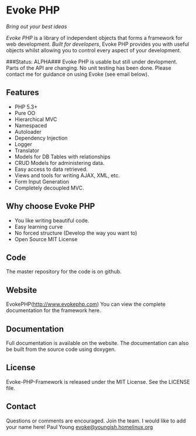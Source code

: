 # Evoke PHP

_Bring out your best ideas_

_Evoke PHP_ is a library of independent objects that forms a framework for web development.  _Built for developers_, Evoke PHP provides you with useful objects whilst allowing you to control every aspect of your development.

###Status: ALPHA###
Evoke PHP is usable but still under devlopment.
Parts of the API are changing.
No unit testing has been done.
Please contact me for guidance on using Evoke (see email below).

## Features
* PHP 5.3+
* Pure OO
* Hierarchical MVC
* Namespaced
* Autoloader
* Dependency Injection
* Logger
* Translator
* Models for DB Tables with relationships
* CRUD Models for administering data.
* Easy access to data retrieved.
* Views and tools for writing AJAX, XML, etc.
* Form Input Generation
* Completely decoupled MVC.

## Why choose Evoke PHP
* You like writing beautiful code.
* Easy learning curve
* No forced structure (Develop the way you want to)
* Open Source MIT License

## Code
The master repository for the code is on github.

## Website
EvokePHP(http://www.evokephp.com)
You can view the complete documentation for the framework here.

## Documentation
Full documentation is available on the website.  The documentation can also be built from the source code using doxygen.

## License
Evoke-PHP-Framework is released under the MIT License.  See the LICENSE file.

## Contact
Questions or comments are encouraged.  Join the team.  I would like to add your name here!
Paul Young
evoke@youngish.homelinux.org